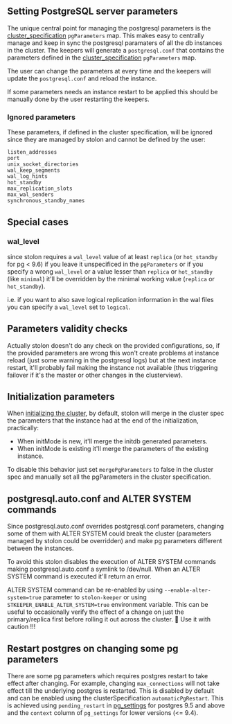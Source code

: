 ## Setting PostgreSQL server parameters

The unique central point for managing the postgresql parameters is the [cluster_specification](cluster_spec.md) `pgParameters` map. This makes easy to centrally manage and keep in sync the postgresql paramaters of all the db instances in the cluster. The keepers will generate a `postgresql.conf` that contains the parameters defined in the [cluster_specification](cluster_spec.md) `pgParameters` map.

The user can change the parameters at every time and the keepers will update the `postgresql.conf` and reload the instance.

If some parameters needs an instance restart to be applied this should be manually done by the user restarting the keepers.

### Ignored parameters

These parameters, if defined in the cluster specification, will be ignored since they are managed by stolon and cannot be defined by the user:

```
listen_addresses
port
unix_socket_directories
wal_keep_segments
wal_log_hints
hot_standby
max_replication_slots
max_wal_senders
synchronous_standby_names
```

## Special cases

### wal_level

since stolon requires a `wal_level` value of at least `replica` (or `hot_standby` for pg < 9.6) if you leave it unspecificed in the `pgParameters` or if you specify a wrong `wal_level` or a value lesser than `replica` or `hot_standby` (like `minimal`) it'll be overridden by the minimal working value (`replica` or `hot_standby`).

i.e. if you want to also save logical replication information in the wal files you can specify a `wal_level` set to `logical`.

## Parameters validity checks

Actually stolon doesn't do any check on the provided configurations, so, if the provided parameters are wrong this won't create problems at instance reload (just some warning in the postgresql logs) but at the next instance restart, it'll probably fail making the instance not available (thus triggering failover if it's the master or other changes in the clusterview).

## Initialization parameters

When [initializing the cluster](initialization.md), by default, stolon will merge in the cluster spec the parameters that the instance had at the end of the initialization, practically:

* When initMode is new, it'll merge the initdb generated parameters.
* When initMode is existing it'll merge the parameters of the existing instance.

To disable this behavior just set `mergePgParameters` to false in the cluster spec and manually set all the pgParameters in the cluster specification.

## postgresql.auto.conf and ALTER SYSTEM commands

Since postgresql.auto.conf overrides postgresql.conf parameters, changing some of them with ALTER SYSTEM could break the cluster (parameters managed by stolon could be overridden) and make pg parameters different between the instances.

To avoid this stolon disables the execution of ALTER SYSTEM commands making postgresql.auto.conf a symlink to /dev/null. When an ALTER SYSTEM command is executed it'll return an error.

ALTER SYSTEM command can be re-enabled by using `--enable-alter-system=true` parameter to `stolon-keeper` or using `STKEEPER_ENABLE_ALTER_SYSTEM=true` environment variable. This can be useful to occasionally verify the effect of a change on just the primary/replica first before rolling it out across the cluster.
🐲 Use it with caution !!!

## Restart postgres on changing some pg parameters

There are some pg parameters which requires postgres restart to take effect after changing. For example, changing `max_connections` will not take effect till the underlying postgres is restarted. This is disabled by default and can be enabled using the clusterSpecification `automaticPgRestart`. This is achieved using `pending_restart` in [pg_settings](https://www.postgresql.org/docs/9.5/static/view-pg-settings.html) for postgres 9.5 and above and the `context` column of `pg_settings` for lower versions (<= 9.4).